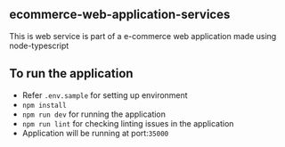 ## ecommerce-web-application-services

 This is web service is part of a e-commerce web application made using node-typescript

## To run the application

  - Refer `.env.sample` for setting up environment
  - `npm install`
  - `npm run dev` for running the application
  - `npm run lint` for checking linting issues in the application
  - Application will be running at port:`35000`
